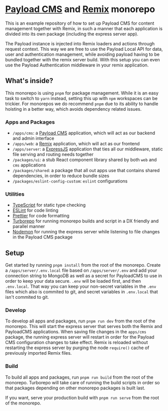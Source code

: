 # [Payload CMS](https://payloadcms.com/) and [Remix](https://remix.run/) monorepo

This is an example repository of how to set up Payload CMS for content management together with Remix, in such a manner that each application is divided into its own package (including the express server app).

The Payload instance is injected into Remix loaders and actions through request context. This way we are free to use the Payload Local API for data, user and authentication management, while avoiding payload having to be bundled together with the remix server build. With this setup you can even use the Payload Authentication middleware in your remix application.

## What's inside?

This monorepo is using `pnpm` for package management. While it is an easy task to switch to `yarn` instead, setting this up with `npm` workspaces can be trickier. For monorepos we do recommend `pnpm` due to its ability to handle hoisting in a better way, which avoids dependency related issues.

### Apps and Packages

-   `/apps/cms`: a [Payload CMS](https://payloadcms.com/) application, which will act as our backend and admin interface
-   `/apps/web`: a [Remix](https://remix.run/) application, which will act as our frontend
-   `/apps/server`: a [ExpressJS](https://expressjs.com/) application that ties all our middleware, static file serving and routing needs together
-   `/packages/ui`: a stub React component library shared by both `web` and `cms` applications
-   `/packages/shared`: a package that all out apps use that contains shared dependencies, in order to reduce bundle sizes
-   `/packages/eslint-config-custom`: `eslint` configurations

### Utilities

-   [TypeScript](https://www.typescriptlang.org/) for static type checking
-   [ESLint](https://eslint.org/) for code linting
-   [Prettier](https://prettier.io) for code formatting
-   [Turborepo](https://turborepo.org/) for running monorepo builds and script in a DX friendly and parallel manner
-   [Nodemon](https://www.npmjs.com/package/nodemon) for running the express server while listening to file changes in the Payload CMS package

## Setup

Get started by running `pnpm install` from the root of the monorepo. Create a `/apps/server/.env.local` file based on `/apps/server/.env` and add your connection string to MongoDB as well as a secret for PayloadCMS to use in order to keep your data secure. `.env` will be loaded first, and then `.env.local`. That way you can keep your non-secret variables in the `.env` files which also is commited to git, and secret variables in `.env.local` that isn't commited to git.

### Develop

To develop all apps and packages, run `pnpm run dev` from the root of the monorepo. This will start the express server that serves both the Remix and PayloadCMS applications.
When saving file changes in the `apps/cms` package, the running express server will restart in order for the Payload CMS configuration changes to take effect.
Remix is reloaded without restarting the express server by purging the node `require()` cache of previously imported Remix files.

### Build

To build all apps and packages, run `pnpm run build` from the root of the monorepo. Turborepo will take care of running the build scripts in order so that packages depending on other monorepo packages is built last.

If you want, serve your production build with `pnpm run serve` from the root of the monorepo.
